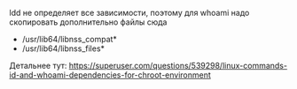 ldd не определяет все зависимости, поэтому для whoami надо скопировать дополнительно файлы сюда
- /usr/lib64/libnss_compat*
- /usr/lib64/libnss_files*

Детальнее тут:
https://superuser.com/questions/539298/linux-commands-id-and-whoami-dependencies-for-chroot-environment

